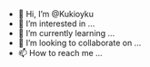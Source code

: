 - 👋 Hi, I’m @Kukioyku
- 👀 I’m interested in ...
- 🌱 I’m currently learning ...
- 💞️ I’m looking to collaborate on ...
- 📫 How to reach me ...

<!---
Kukioyku/Kukioyku is a ✨ special ✨ repository because its `README.md` (this file) appears on your GitHub profile.
You can click the Preview link to take a look at your changes.
--->
